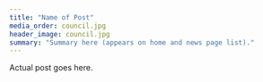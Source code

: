 ```yaml
---
title: "Name of Post"
media_order: council.jpg
header_image: council.jpg
summary: "Summary here (appears on home and news page list)."
---
```


Actual post goes here.

